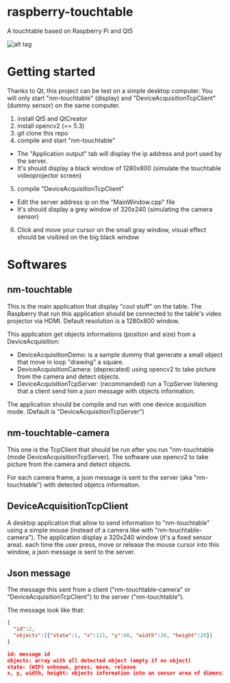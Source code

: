 raspberry-touchtable
====================
A touchtable based on Raspberry Pi and Qt5


![alt tag](https://github.com/neuronalmotion/raspberry-touchtable/raw/master/img/20150104_nmtouchtable-finger.png)


# Getting started

Thanks to Qt, this project can be test on a simple desktop computer. You will only start "nm-touchtable" (display) and "DeviceAcquisitionTcpClient" (dummy sensor) on the same computer.

1. install Qt5 and QtCreator
2. install opencv2 (>= 5.3)
3. git clone this repo
4. compile and start "nm-touchtable"
  * The "Application output" tab will display the ip address and port used by the server.
  * It's should display a black window of 1280x800 (simulate the touchtable videoprojector screen)
5. compile "DeviceAcquisitionTcpClient"
  * Edit the server address ip on the "MainWindow.cpp" file
  * It's should display a grey window of 320x240 (simulating the camera sensor)
6. Click and move your cursor on the small gray window, visual effect should be visibled on the big black window

# Softwares

## nm-touchtable

This is the main application that display "cool stuff" on the table. The Raspberry that run this application should be connected to the table's video projector via HDMI. Default resolution is a 1280x800 window.

This application get objects informations (position and size) from a DeviceAcquisition:
* DeviceAcquisitionDemo: is a sample dummy that generate a small object that move in loop "drawing" a square.
* DeviceAcquisitionCamera: (deprecated) using opencv2 to take picture from the camera and detect objects.
* DeviceAcquisitionTcpServer: (recommanded) run a TcpServer listening that a client send him a json message with objects information.

The application should be compile and run with one device acquisition mode. (Default is "DeviceAcquisitionTcpServer")

## nm-touchtable-camera

This one is the TcpClient that should be run after you run "nm-touchtable (mode DeviceAcquisitionTcpServer).
The software use opencv2 to take picture from the camera and detect objects.

For each camera frame, a json message is sent to the server (aka "nm-touchtable") with detected objetcs information.


## DeviceAcquisitionTcpClient

A desktop application that allow to send information to "nm-touchtable" using a simple mouse (instead of a camera like with "nm-touchtable-camera"). The application display a 320x240 window (it's a fixed sensor area).
each time the user press, move or release the mouse cursor into this window, a json message is sent to the server.

## Json message

The message this sent from a client ("nm-touchtable-camera" or "DeviceAcquisitionTcpClient") to the server ("nm-touchtable").

The message look like that:
```json
{
  "id":2,
  "objects":[{"state":1, "x":121, "y":86, "width":20, "height":20}]
}

id: message id
objects: array with all detected object (empty if no object)
state: (WIP) unknown, press, move, release
x, y, width, height: objects information into an sensor area of dimension 320x240
```
